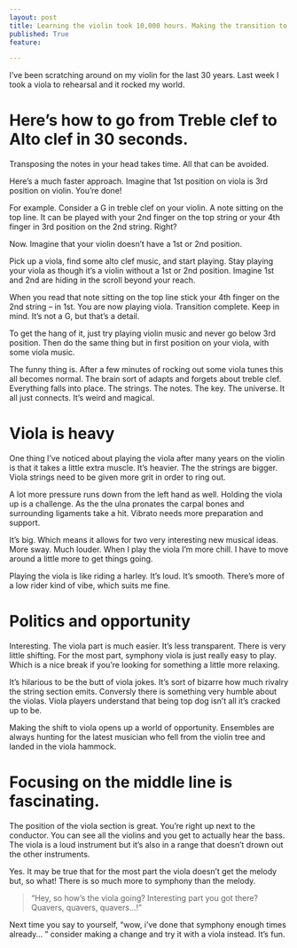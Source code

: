 ```yaml
---
layout: post
title: Learning the violin took 10,000 hours. Making the transition to viola took 30 seconds.
published: True
feature: 

---
```


I’ve been scratching around on my violin for the last 30 years. Last week I took a viola to rehearsal and it rocked my world.

# Here’s how to go from Treble clef to Alto clef in 30 seconds.

Transposing the notes in your head takes time. All that can be avoided.

Here’s a much faster approach. Imagine that 1st position on viola is 3rd position on violin. You’re done!

For example. Consider a G in treble clef on your violin. A note sitting on the top line. It can be played with your 2nd finger on the top string or your 4th finger in 3rd position on the 2nd string. Right?

Now. Imagine that your violin doesn’t have a 1st or 2nd position.

Pick up a viola, find some alto clef music, and start playing. Stay playing your viola as though it’s a violin without a 1st or 2nd position. Imagine 1st and 2nd are hiding in the scroll beyond your reach.

When you read that note sitting on the top line stick your 4th finger on the 2nd string – in 1st. You are now playing viola. Transition complete. Keep in mind. It’s not a G, but that’s a detail.

To get the hang of it, just try playing violin music and never go below 3rd position. Then do the same thing but in first position on your viola, with some viola music.

The funny thing is. After a few minutes of rocking out some viola tunes this all becomes normal. The brain sort of adapts and forgets about treble clef. Everything falls into place. The strings. The notes. The key. The universe. It all just connects. It’s weird and magical.

# Viola is heavy

One thing I’ve noticed about playing the viola after many years on the violin is that it takes a little extra muscle. It’s heavier. The the strings are bigger. Viola strings need to be given more grit in order to ring out.

A lot more pressure runs down from the left hand as well. Holding the viola up is a challenge. As the the ulna pronates the carpal bones and surrounding ligaments take a hit. Vibrato needs more preparation and support.

It’s big. Which means it allows for two very interesting new musical ideas. More sway. Much louder. When I play the viola I’m more chill. I have to move around a little more to get things going.

Playing the viola is like riding a harley. It’s loud. It’s smooth. There’s more of a low rider kind of vibe, which suits me fine.

# Politics and opportunity

Interesting. The viola part is much easier. It’s less transparent. There is very little shifting. For the most part, symphony viola is just really easy to play. Which is a nice break if you’re looking for something a little more relaxing.

It’s hilarious to be the butt of viola jokes. It’s sort of bizarre how much rivalry the string section emits. Conversly there is something very humble about the violas. Viola players understand that being top dog isn’t all it’s cracked up to be.

Making the shift to viola opens up a world of opportunity. Ensembles are always hunting for the latest musician who fell from the violin tree and landed in the viola hammock.

# Focusing on the middle line is fascinating.

The position of the viola section is great. You’re right up next to the conductor. You can see all the violins and you get to actually hear the bass. The viola is a loud instrument but it’s also in a range that doesn’t drown out the other instruments.

Yes. It may be true that for the most part the viola doesn’t get the melody but, so what! There is so much more to symphony than the melody.

> “Hey, so how’s the viola going? Interesting part you got there? Quavers, quavers, quavers…!”

Next time you say to yourself, “wow, i’ve done that symphony enough times already… ” consider making a change and try it with a viola instead. It’s fun.